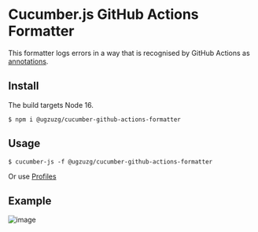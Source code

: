 # Cucumber.js GitHub Actions Formatter

This formatter logs errors in a way that is recognised by GitHub Actions as [annotations](https://docs.github.com/en/pull-requests/collaborating-with-pull-requests/collaborating-on-repositories-with-code-quality-features/about-status-checks#types-of-status-checks-on-github).

## Install

The build targets Node 16.

```
$ npm i @ugzuzg/cucumber-github-actions-formatter
```

## Usage

```
$ cucumber-js -f @ugzuzg/cucumber-github-actions-formatter
```

Or use [Profiles](https://github.com/cucumber/cucumber-js/blob/main/docs/profiles.md)


## Example

![image](https://user-images.githubusercontent.com/1078004/179058332-f8fc7a8f-9ef7-4e6f-bd2f-6fdf3b136359.png)
